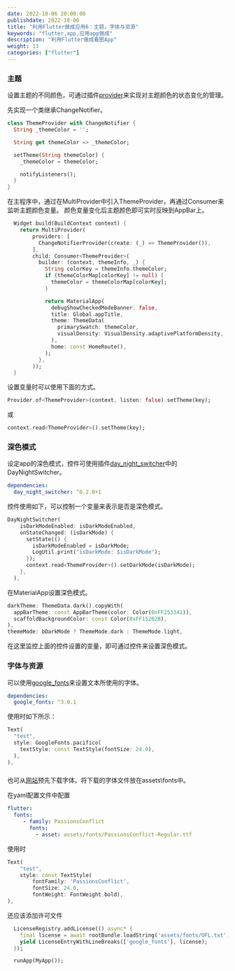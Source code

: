 ```yaml
---
date: 2022-10-06 20:00:00
publishdate: 2022-10-06
title: "利用Flutter做成应用6：主题，字体与资源"
keywords: "flutter,app,应用app做成"
description: "利用Flutter做成看图App"
weight: 13
categories: ["flutter"]
---
```



### 主题

设置主题的不同颜色，可通过插件[provider](https://pub.flutter-io.cn/packages/provider)来实现对主题颜色的状态变化的管理。


先实现一个类继承ChangeNotifier。
```dart
class ThemeProvider with ChangeNotifier {
  String _themeColor = '';

  String get themeColor => _themeColor;

  setTheme(String themeColor) {
    _themeColor = themeColor;

    notifyListeners();
  }
}
```

在主程序中，通过在MultiProvider中引入ThemeProvider，再通过Consumer来监听主题颜色变量。
颜色变量变化后主题颜色即可实时反映到AppBar上。

```dart
  Widget build(BuildContext context) {
    return MultiProvider(
        providers: [
          ChangeNotifierProvider(create: (_) => ThemeProvider()),
        ],
        child: Consumer<ThemeProvider>(
          builder: (context, themeInfo, _) {
            String colorKey = themeInfo.themeColor;
            if (themeColorMap[colorKey] != null) {
              themeColor = themeColorMap[colorKey];
            }

            return MaterialApp(
              debugShowCheckedModeBanner: false,
              title: Global.appTitle,
              theme: ThemeData(
                primarySwatch: themeColor,
                visualDensity: VisualDensity.adaptivePlatformDensity,
              ),
              home: const HomeRoute(),
            );
          },
        ));
  }
```

设置变量时可以使用下面的方式。
```dart
Provider.of<ThemeProvider>(context, listen: false).setTheme(key);
```
或
```dart
context.read<ThemeProvider>().setTheme(key);
```

### 深色模式
设定app的深色模式，控件可使用插件[day_night_switcher](https://pub.flutter-io.cn/packages/day_night_switcher)中的DayNightSwitcher。

```yaml
dependencies:
  day_night_switcher: ^0.2.0+1
```

控件使用如下，可以控制一个变量来表示是否是深色模式。
```dart
DayNightSwitcher(
    isDarkModeEnabled: isDarkModeEnabled,
    onStateChanged: (isDarkMode) {
      setState(() {
        isDarkModeEnabled = isDarkMode;
        LogUtil.print("isDarkMode: $isDarkMode");
      });
      context.read<ThemeProvider>().setDarkMode(isDarkMode);
    },
  ),
```

在MaterialApp设置深色模式。
```dart
darkTheme: ThemeData.dark().copyWith(
  appBarTheme: const AppBarTheme(color: Color(0xFF253341)),
  scaffoldBackgroundColor: const Color(0xFF15202B),
),
themeMode: bDarkMode ? ThemeMode.dark : ThemeMode.light,
```
在这里监控上面的控件设置的变量，即可通过控件来设置深色模式。


### 字体与资源

可以使用[google_fonts](https://pub.flutter-io.cn/packages/google_fonts)来设置文本所使用的字体。
```yaml
dependencies:
  google_fonts: ^3.0.1
```

使用时如下所示：
```dart
Text(
  "test",
  style: GoogleFonts.pacifico(
    textStyle: const TextStyle(fontSize: 24.0),
  ),
),
```


###
也可从[网站](https://fonts.google.com/)预先下载字体。将下载的字体文件放在assets\fonts中。  

在yaml配置文件中配置
```yaml
flutter:
  fonts:
     - family: PassionsConflict
       fonts:
         - asset: assets/fonts/PassionsConflict-Regular.ttf
```

使用时
```dart
Text(
    "test",
    style: const TextStyle(
        fontFamily: 'PassionsConflict',
        fontSize: 24.0,
        fontWeight: FontWeight.bold),
),
```

还应该添加许可文件
```dart
  LicenseRegistry.addLicense(() async* {
    final license = await rootBundle.loadString('assets/fonts/OFL.txt');
    yield LicenseEntryWithLineBreaks(['google_fonts'], license);
  });

  runApp(MyApp());
```